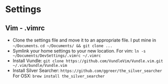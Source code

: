 # Settings

## Vim - .vimrc
* Clone the settings file and move it to an appropriate file. I put mine in `~/Documents`.
    `cd ~/Documents/ && git clone ...`
* Symlink your home settings to your new location. 
    For vim: `ln -s ~/Documents/DevSettings/.vimrc ~/.vimrc`
* Install Vundle: `git clone https://github.com/VundleVim/Vundle.vim.git ~/.vim/bundle/Vundle.vim`
* Install Silver Searcher: `https://github.com/ggreer/the_silver_searcher`
    For OSX: `brew install the_silver_searcher`
